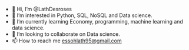 - 👋 Hi, I’m @LathDesroses
- 👀 I’m interested in Python, SQL, NoSQL and Data science.
- 🌱 I’m currently learning Economy, programming, machine learning and data science.
- 💞️ I’m looking to collaborate on Data science.
- 📫 How to reach me essohlath95@gmail.com
